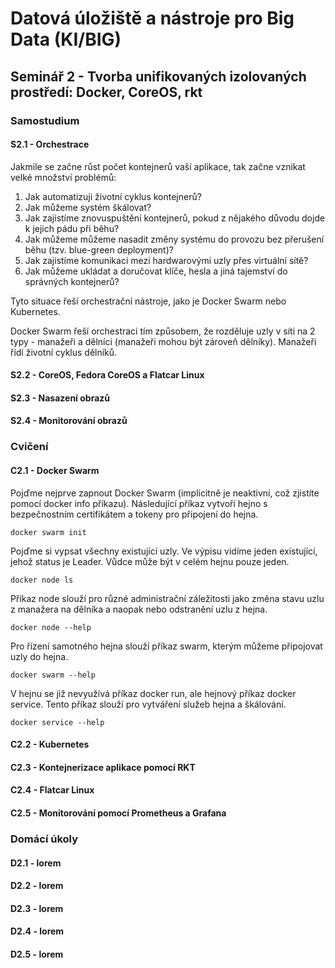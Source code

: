 # Datová úložiště a nástroje pro Big Data (KI/BIG)

## Seminář 2 - Tvorba unifikovaných izolovaných prostředí: Docker, CoreOS, rkt

### Samostudium

#### S2.1 - Orchestrace

Jakmile se začne růst počet kontejnerů vaší aplikace, tak začne vznikat velké množství problémů:
1. Jak automatizuji životní cyklus kontejnerů?
2. Jak můžeme systém škálovat?
3. Jak zajistíme znovuspuštění kontejnerů, pokud z nějakého důvodu dojde k jejich pádu při běhu?
4. Jak můžeme můžeme nasadit změny systému do provozu bez přerušení běhu (tzv. blue-green deployment)?
5. Jak zajistíme komunikaci mezi hardwarovými uzly přes virtuální sítě?
6. Jak můžeme ukládat a doručovat klíče, hesla a jiná tajemství do správných kontejnerů?

Tyto situace řeší orchestrační nástroje, jako je Docker Swarm nebo Kubernetes.

Docker Swarm řeší orchestraci tím způsobem, že rozděluje uzly v síti na 2 typy - manažeři a dělníci (manažeři mohou být zároveň dělníky). Manažeři řídí životní cyklus dělníků.

#### S2.2 - CoreOS, Fedora CoreOS a Flatcar Linux

#### S2.3 - Nasazení obrazů

#### S2.4 - Monitorování obrazů

### Cvičení

#### C2.1 - Docker Swarm

Pojďme nejprve zapnout Docker Swarm (implicitně je neaktivní, což zjistíte pomocí docker info příkazu). Následující příkaz vytvoří hejno s bezpečnostním certifikátem a tokeny pro připojení do hejna.

```
docker swarm init
```

Pojďme si vypsat všechny existující uzly. Ve výpisu vidíme jeden existující, jehož status je Leader. Vůdce může být v celém hejnu pouze jeden. 
```
docker node ls
```

Příkaz node slouží pro různé administrační záležitosti jako změna stavu uzlu z manažera na dělníka a naopak nebo odstranění uzlu z hejna.
```
docker node --help
```

Pro řízení samotného hejna slouží příkaz swarm, kterým můžeme připojovat uzly do hejna.
```
docker swarm --help
```

V hejnu se již nevyužívá příkaz docker run, ale hejnový příkaz docker service. Tento příkaz slouží pro vytváření služeb hejna a škálování.
```
docker service --help
```

#### C2.2 - Kubernetes

#### C2.3 - Kontejnerizace aplikace pomocí RKT

#### C2.4 - Flatcar Linux

#### C2.5 - Monitorování pomocí Prometheus a Grafana

### Domácí úkoly

#### D2.1 - lorem

#### D2.2 - lorem

#### D2.3 - lorem

#### D2.4 - lorem

#### D2.5 - lorem
